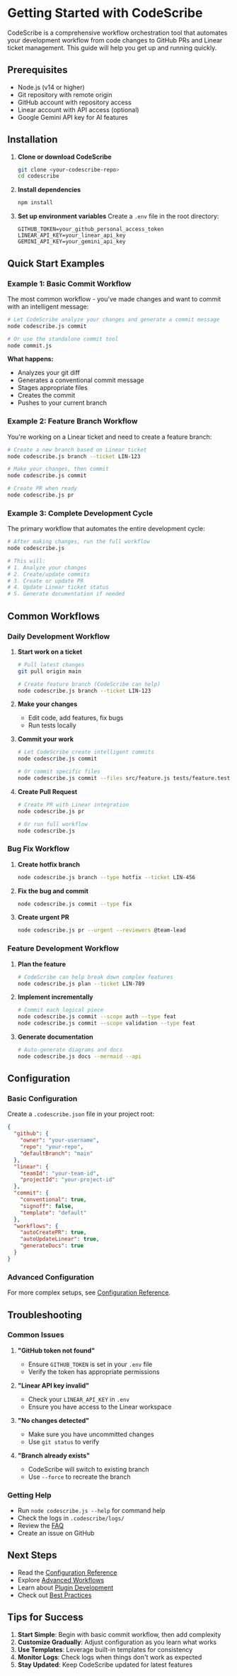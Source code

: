 # Getting Started with CodeScribe

CodeScribe is a comprehensive workflow orchestration tool that automates your development workflow from code changes to GitHub PRs and Linear ticket management. This guide will help you get up and running quickly.

## Prerequisites

- Node.js (v14 or higher)
- Git repository with remote origin
- GitHub account with repository access
- Linear account with API access (optional)
- Google Gemini API key for AI features

## Installation

1. **Clone or download CodeScribe**
   ```bash
   git clone <your-codescribe-repo>
   cd codescribe
   ```

2. **Install dependencies**
   ```bash
   npm install
   ```

3. **Set up environment variables**
   Create a `.env` file in the root directory:
   ```env
   GITHUB_TOKEN=your_github_personal_access_token
   LINEAR_API_KEY=your_linear_api_key
   GEMINI_API_KEY=your_gemini_api_key
   ```

## Quick Start Examples

### Example 1: Basic Commit Workflow

The most common workflow - you've made changes and want to commit with an intelligent message:

```bash
# Let CodeScribe analyze your changes and generate a commit message
node codescribe.js commit

# Or use the standalone commit tool
node commit.js
```

**What happens:**
- Analyzes your git diff
- Generates a conventional commit message
- Stages appropriate files
- Creates the commit
- Pushes to your current branch

### Example 2: Feature Branch Workflow

You're working on a Linear ticket and need to create a feature branch:

```bash
# Create a new branch based on Linear ticket
node codescribe.js branch --ticket LIN-123

# Make your changes, then commit
node codescribe.js commit

# Create PR when ready
node codescribe.js pr
```

### Example 3: Complete Development Cycle

The primary workflow that automates the entire development cycle:

```bash
# After making changes, run the full workflow
node codescribe.js

# This will:
# 1. Analyze your changes
# 2. Create/update commits
# 3. Create or update PR
# 4. Update Linear ticket status
# 5. Generate documentation if needed
```

## Common Workflows

### Daily Development Workflow

1. **Start work on a ticket**
   ```bash
   # Pull latest changes
   git pull origin main
   
   # Create feature branch (CodeScribe can help)
   node codescribe.js branch --ticket LIN-123
   ```

2. **Make your changes**
   - Edit code, add features, fix bugs
   - Run tests locally

3. **Commit your work**
   ```bash
   # Let CodeScribe create intelligent commits
   node codescribe.js commit
   
   # Or commit specific files
   node codescribe.js commit --files src/feature.js tests/feature.test.js
   ```

4. **Create Pull Request**
   ```bash
   # Create PR with Linear integration
   node codescribe.js pr
   
   # Or run full workflow
   node codescribe.js
   ```

### Bug Fix Workflow

1. **Create hotfix branch**
   ```bash
   node codescribe.js branch --type hotfix --ticket LIN-456
   ```

2. **Fix the bug and commit**
   ```bash
   node codescribe.js commit --type fix
   ```

3. **Create urgent PR**
   ```bash
   node codescribe.js pr --urgent --reviewers @team-lead
   ```

### Feature Development Workflow

1. **Plan the feature**
   ```bash
   # CodeScribe can help break down complex features
   node codescribe.js plan --ticket LIN-789
   ```

2. **Implement incrementally**
   ```bash
   # Commit each logical piece
   node codescribe.js commit --scope auth --type feat
   node codescribe.js commit --scope validation --type feat
   ```

3. **Generate documentation**
   ```bash
   # Auto-generate diagrams and docs
   node codescribe.js docs --mermaid --api
   ```

## Configuration

### Basic Configuration

Create a `.codescribe.json` file in your project root:

```json
{
  "github": {
    "owner": "your-username",
    "repo": "your-repo",
    "defaultBranch": "main"
  },
  "linear": {
    "teamId": "your-team-id",
    "projectId": "your-project-id"
  },
  "commit": {
    "conventional": true,
    "signoff": false,
    "template": "default"
  },
  "workflows": {
    "autoCreatePR": true,
    "autoUpdateLinear": true,
    "generateDocs": true
  }
}
```

### Advanced Configuration

For more complex setups, see [Configuration Reference](CONFIGURATION.md).

## Troubleshooting

### Common Issues

1. **"GitHub token not found"**
   - Ensure `GITHUB_TOKEN` is set in your `.env` file
   - Verify the token has appropriate permissions

2. **"Linear API key invalid"**
   - Check your `LINEAR_API_KEY` in `.env`
   - Ensure you have access to the Linear workspace

3. **"No changes detected"**
   - Make sure you have uncommitted changes
   - Use `git status` to verify

4. **"Branch already exists"**
   - CodeScribe will switch to existing branch
   - Use `--force` to recreate the branch

### Getting Help

- Run `node codescribe.js --help` for command help
- Check the logs in `.codescribe/logs/`
- Review the [FAQ](FAQ.md)
- Create an issue on GitHub

## Next Steps

- Read the [Configuration Reference](CONFIGURATION.md)
- Explore [Advanced Workflows](ADVANCED_WORKFLOWS.md)
- Learn about [Plugin Development](PLUGIN_DEVELOPMENT.md)
- Check out [Best Practices](BEST_PRACTICES.md)

## Tips for Success

1. **Start Simple**: Begin with basic commit workflow, then add complexity
2. **Customize Gradually**: Adjust configuration as you learn what works
3. **Use Templates**: Leverage built-in templates for consistency
4. **Monitor Logs**: Check logs when things don't work as expected
5. **Stay Updated**: Keep CodeScribe updated for latest features